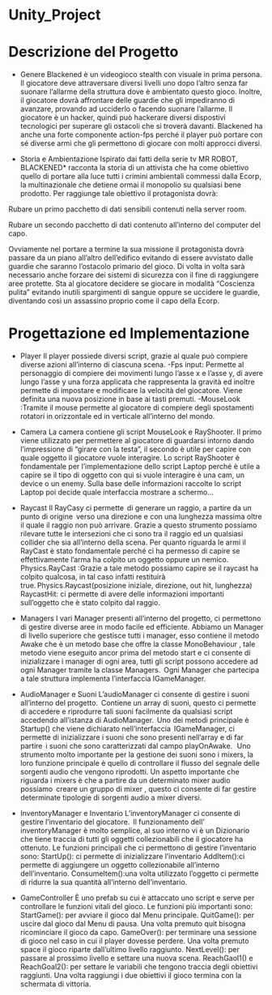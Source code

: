 # Unity_Project

# Descrizione del Progetto

* Genere
Blackened è un videogioco stealth con visuale in prima persona. Il giocatore deve attraversare diversi livelli uno dopo l’altro senza far suonare l’allarme della struttura dove è ambientato questo gioco. Inoltre, il giocatore dovrà affrontare delle guardie che gli impediranno di avanzare, provando ad ucciderlo o facendo suonare l’allarme. Il giocatore è un hacker, quindi può hackerare diversi dispostivi tecnologici per superare gli ostacoli che si troverà davanti. Blackened ha anche una forte componente action-fps perché il player può portare con sé diverse armi che gli permettono di giocare con molti approcci diversi. 

* Storia e Ambientazione 
Ispirato dai fatti della serie tv MR ROBOT, BLACKENED* racconta la storia di un attivista che ha come obiettivo quello di portare alla luce tutti i crimini ambientali commessi dalla Ecorp, la multinazionale che detiene ormai il monopolio su qualsiasi bene prodotto. Per raggiunge tale obiettivo il protagonista dovrà: 

Rubare un primo pacchetto di dati sensibili contenuti nella server room. 

Rubare un secondo pacchetto di dati contenuto all’interno del computer del capo. 

Ovviamente nel portare a termine la sua missione il protagonista dovrà passare da un piano all’altro dell’edifico evitando di essere avvistato dalle guardie che saranno l’ostacolo primario del gioco. Di volta in volta sarà necessario anche forzare dei sistemi di sicurezza con il fine di raggiungere aree protette. Sta al giocatore decidere se giocare in modalità “Coscienza pulita” evitando inutili spargimenti di sangue oppure se uccidere le guardie, diventando così un assassino proprio come il capo della Ecorp. 

# Progettazione ed Implementazione 

* Player
Il player possiede diversi script, grazie al quale può compiere diverse azioni all’interno di ciascuna scena.
-Fps input: Permette al personaggio di compiere dei movimenti lungo l’asse x e l’asse y, di avere lungo l’asse y una forza applicata che rappresenta la gravità ed      inoltre permette di impostare e modificare la velocità del giocatore. Viene definita una nuova posizione in base ai tasti premuti.
-MouseLook :Tramite il mouse permette al giocatore di compiere degli spostamenti rotatori in orizzontale ed in verticale all’interno del mondo.	 

* Camera
La camera contiene gli script MouseLook e RayShooter. Il primo viene utilizzato per permettere al giocatore di guardarsi intorno dando l’impressione di “girare con la testa”, il secondo è utile per capire con quale oggetto il giocatore vuole interagire. Lo script RayShooter è fondamentale per l’implementazione dello script Laptop perché è utile a capire se il tipo di oggetto con qui si vuole interagire è una cam, un device o un enemy. Sulla base delle informazioni raccolte lo script Laptop poi decide quale interfaccia mostrare a schermo… 

* Raycast
Il RayCasy ci permette  di generare un raggio, a partire da un punto di origine  verso una direzione e con una lunghezza massima oltre il quale il raggio non può arrivare. Grazie a questo strumento possiamo rilevare tutte le intersezioni che ci sono tra il raggio ed un qualsiasi collider che sia all’interno della scena. Per quanto riguarda le armi il RayCast è stato fondamentale perché ci ha permesso di capire se effettivamente l’arma ha colpito un oggetto oppure un nemico.  
Physics.RayCast :Grazie a tale metodo possiamo capire se il raycast ha colpito qualcosa, in tal caso infatti restituirà true. Physics.Raycast(posizione iniziale, direzione, out hit, lunghezza)  
RaycastHit: ci permette di avere delle informazioni importanti sull’oggetto che è stato colpito dal raggio.  

* Managers
I vari Manager presenti all’interno del progetto, ci permettono di gestire diverse aree in modo facile ed efficiente. 
Abbiamo un Manager di livello superiore che gestisce tutti i manager, esso contiene il metodo Awake che è un metodo base che offre la classe MonoBehaviour , tale metodo viene eseguito ancor prima del metodo start e ci consente di inizializzare i manager di ogni area, tutti gli script possono accedere ad ogni Manager tramite la classe Managers.  
Ogni Manager che partecipa a tale struttura implementa l’interfaccia IGameManager.

* AudioManager e Suoni
L’audioManager ci consente di gestire i suoni all’interno del progetto.  
Contiene un array di suoni, questo ci permette di accedere e riprodurre tali suoni facilmente da qualsiasi script accedendo all’istanza di AudioManager.  
Uno dei metodi principale è Startup() che viene dichiarato nell’interfaccia  IGameManager, ci permette di inizializzare i suoni che sono presenti nell’array e di far partire  i suoni che sono caratterizzati dal campo playOnAwake.   
Uno strumento molto importante per la gestione dei suoni sono i mixers, la loro funzione principale è quello di controllare il flusso del segnale delle sorgenti audio che vengono riprodotti. Un aspetto importante che riguarda i mixers è che a partire da un determinato mixer audio possiamo  creare un gruppo di mixer	, questo ci consente di far gestire determinate tipologie di sorgenti audio a mixer diversi.  

* InventoryManager e Inventario
L’inventoryManager ci consente di gestire l’inventario del giocatore.  
Il funzionamento dell’ inventoryManager è molto semplice, al suo interno vi è un Dizionario che tiene traccia di tutti gli oggetti collezionabili che il giocatore ha ottenuto. 
Le funzioni principali che ci permettono di gestire l’inventario sono: 
StartUp(): ci permette di inizializzare l’inventario 
AddItem():ci permette di aggiungere un oggetto collezionabile all’interno dell’inventario. 
ConsumeItem():una volta utilizzato l’oggetto ci permette di ridurre la sua quantità all’interno dell’inventario. 

* GameController
È uno prefab su cui è attaccato uno script e serve per controllare le funzioni vitali del gioco. Le funzioni più importanti sono: 
StartGame(): per avviare il gioco dal Menu principale. 
QuitGame(): per uscire dal gioco dal Menu di pausa. Una volta premuto quit bisogna ricominciare il gioco da capo. 
GameOver(): per terminare una sessione di gioco nel caso in cui il player dovesse perdere. Una volta premuto space il gioco riparte dall’ultimo livello raggiunto. 
NextLevel(): per passare al prossimo livello e settare una nuova scena. 
ReachGaol1() e ReachGoal2(): per settare le variabili che tengono traccia degli obiettivi raggiunti. Una volta raggiungi i due obiettivi il gioco termina con la schermata di vittoria. 

 

